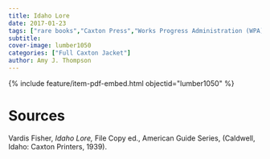 ```yaml
---
title: Idaho Lore
date: 2017-01-23
tags: ["rare books","Caxton Press","Works Progress Administration (WPA)"]
subtitle: 
cover-image: lumber1050
categories: ["Full Caxton Jacket"]
author: Amy J. Thompson
---
```


{% include feature/item-pdf-embed.html objectid="lumber1050" %}

# Sources

Vardis Fisher, *Idaho Lore,* File Copy ed., American Guide Series, (Caldwell, Idaho: Caxton Printers, 1939).